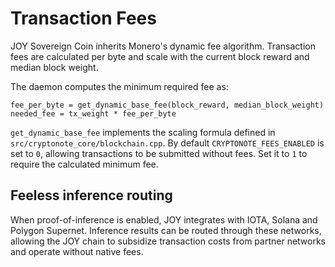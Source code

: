 # Transaction Fees

JOY Sovereign Coin inherits Monero's dynamic fee algorithm. Transaction fees are calculated per byte and scale with the current block reward and median block weight.

The daemon computes the minimum required fee as:

```
fee_per_byte = get_dynamic_base_fee(block_reward, median_block_weight)
needed_fee = tx_weight * fee_per_byte
```

`get_dynamic_base_fee` implements the scaling formula defined in `src/cryptonote_core/blockchain.cpp`. By default `CRYPTONOTE_FEES_ENABLED` is set to `0`, allowing transactions to be submitted without fees. Set it to `1` to require the calculated minimum fee.

## Feeless inference routing

When proof-of-inference is enabled, JOY integrates with IOTA, Solana and Polygon Supernet. Inference results can be routed through these networks, allowing the JOY chain to subsidize transaction costs from partner networks and operate without native fees.

